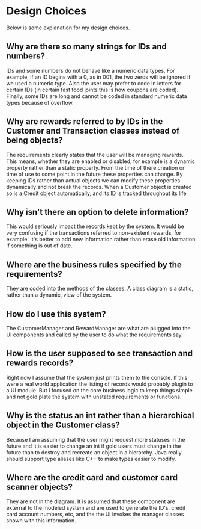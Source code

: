# Design Choices

Below is some explanation for my design choices.

## Why are there so many strings for IDs and numbers?

IDs and some numbers do not behave like a numeric data types. For example, if an ID begins with a 0, as in 001, the two zeros will be ignored if we used a numeric type. Also the user may prefer to code in letters for certain IDs (in certain fast food joints this is how coupons are coded). Finally, some IDs are long and cannot be coded in standard numeric data types because of overflow.

## Why are rewards referred to by IDs in the Customer and Transaction classes instead of being objects?

The requirements clearly states that the user will be managing rewards. This means, whether they are enabled or disabled, for example is a dynamic property rather than a static property. From the time of there creation or time of use to some point in the future these properties can change. By keeping IDs rather than actual objects we can modify these properties dynamically and not break the records. When a Customer object is created so is a Credit object automatically, and its ID is tracked throughout its life

## Why isn't there an option to delete information?

This would seriously impact the records kept by the system. It would be very confusing if the transactions referred to non-existent rewards, for example. It's better to add new information rather than erase old information if something is out of date.

## Where are the business rules specified by the requirements?

They are coded into the methods of the classes. A class diagram is a static, rather than a dynamic, view of the system.

## How do I use this system?

The CustomerManager and RewardManager are what are plugged into the UI components and called by the user to do what the requirements say.

## How is the user supposed to see transaction and rewards records?

Right now I assume that the system just prints them to the console. If this were a real world application the listing of records would probably plugin to a UI module. But I focused on the core business logic to keep things simple and not gold plate the system with unstated requirements or functions.

## Why is the status an int rather than a hierarchical object in the Customer class?

Because I am assuming that the user might request more statuses in the future and it is easier to change an int if gold users must change in the future than to destroy and recreate an object in a hierarchy. Java really should support type aliases like C++ to make types easier to modify.

## Where are the credit card and customer card scanner objects?

They are not in the diagram. It is assumed that these component are external to the modeled system and are used to generate the ID's, credit card account numbers, etc, and the the UI invokes the manager classes shown with this information.